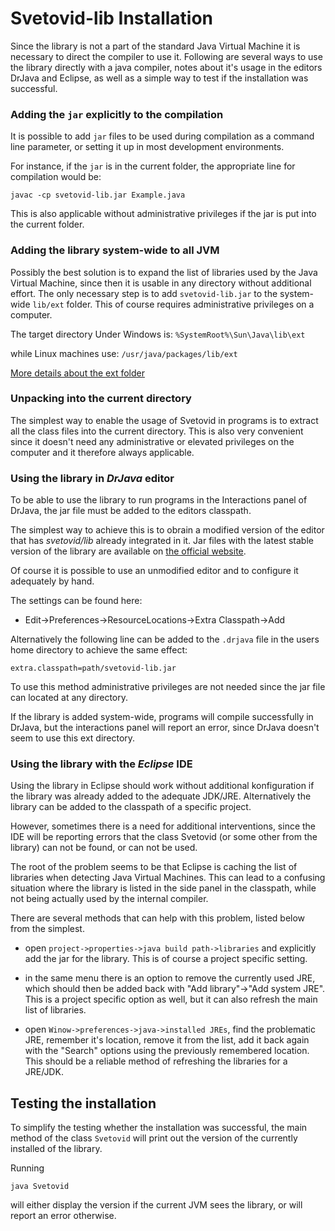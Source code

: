 # Svetovid-lib Installation

Since the library is not a part of the standard Java Virtual Machine
it is necessary to direct the compiler to use it. Following are
several ways to use the library directly with a java compiler, notes
about it's usage in the editors DrJava and Eclipse, as well as a
simple way to test if the installation was successful.

### Adding the `jar` explicitly to the compilation

It is possible to add `jar` files to be used during compilation as a
command line parameter, or setting it up in most development
environments.

For instance, if the `jar` is in the current folder, the appropriate
line for compilation would be:

`javac -cp svetovid-lib.jar Example.java`

This is also applicable without administrative privileges if the jar
is put into the current folder.

### Adding the library system-wide to all JVM

Possibly the best solution is to expand the list of libraries used by
the Java Virtual Machine, since then it is usable in any directory
without additional effort. The only necessary step is to add
`svetovid-lib.jar` to the system-wide `lib/ext` folder. This of course
requires administrative privileges on a computer.

The target directory Under Windows is:
 `%SystemRoot%\Sun\Java\lib\ext`

while Linux machines use: 
  `/usr/java/packages/lib/ext`

[More details about the ext folder](http://docs.oracle.com/javase/tutorial/ext/basics/install.html)


### Unpacking into the current directory

The simplest way to enable the usage of Svetovid in programs is to
extract all the class files into the current directory. This is also
very convenient since it doesn't need any administrative or elevated
privileges on the computer and it therefore always applicable.


### Using the library in *DrJava* editor

To be able to use the library to run programs in the Interactions
panel of DrJava, the jar file must be added to the editors classpath.

The simplest way to achieve this is to obrain a modified version of
the editor that has *svetovid/lib* already integrated in it. Jar
files with the latest stable version of the library are available
on [the official website](http://svetovid.org/lib).

Of course it is possible to use an unmodified editor and to configure
it adequately by hand.

The settings can be found here:

 - Edit->Preferences->ResourceLocations->Extra Classpath->Add 

Alternatively the following line can be added to the `.drjava` file in the
users home directory to achieve the same effect:

 ```
 extra.classpath=path/svetovid-lib.jar
 ```

To use this method administrative privileges are not needed since the
jar file can located at any directory.

If the library is added system-wide, programs will compile
successfully in DrJava, but the interactions panel will report an
error, since DrJava doesn't seem to use this ext directory.


### Using the library with the *Eclipse* IDE

Using the library in Eclipse should work without additional
konfiguration if the library was already added to the adequate
JDK/JRE. Alternatively the library can be added to the classpath of a
specific project.

However, sometimes there is a need for additional interventions, since
the IDE will be reporting errors that the class Svetovid (or some
other from the library) can not be found, or can not be used.

The root of the problem seems to be that Eclipse is caching the list
of libraries when detecting Java Virtual Machines. This can lead to a
confusing situation where the library is listed in the side panel in
the classpath, while not being actually used by the internal compiler.

There are several methods that can help with this problem, listed
below from the simplest.

- open `project->properties->java build path->libraries` and
explicitly add the jar for the library. This is of course a project
specific setting.

- in the same menu there is an option to remove the currently used JRE,
which should then be added back with "Add library"->"Add system JRE".
This is a project specific option as well, but it can also refresh
the main list of libraries.

- open `Winow->preferences->java->installed JREs`, find the
problematic JRE, remember it's location, remove it from the list, add
it back again with the "Search" options using the previously
remembered location. This should be a reliable method of refreshing
the libraries for a JRE/JDK.


## Testing the installation

To simplify the testing whether the installation was successful, the
main method of the class `Svetovid` will print out the version of
the currently installed of the library. 

Running

`java Svetovid`

will either display the version if the current JVM sees the library,
or will report an error otherwise.
